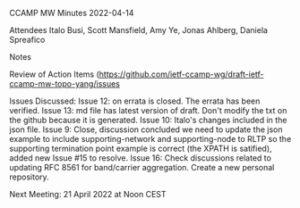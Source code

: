 CCAMP MW Minutes 2022-04-14

Attendees Italo Busi, Scott Mansfield, Amy Ye, Jonas Ahlberg, Daniela Spreafico

Notes

Review of Action Items (https://github.com/ietf-ccamp-wg/draft-ietf-ccamp-mw-topo-yang/issues

Issues Discussed:
Issue 12: on errata is closed.  The errata has been verified.
Issue 13: md file has latest version of draft.  Don't modify the txt on the github because it is generated.
Issue 10: Italo's changes included in the json file.
Issue 9:  Close, discussion concluded we need to update the json example to include supporting-network and supporting-node to RLTP so the supporting termination point example is correct (the XPATH is satified), added new Issue #15 to resolve.
Issue 16: Check discussions related to updating RFC 8561 for band/carrier aggregation.  Create a new personal repository.

Next Meeting: 21 April 2022 at Noon CEST
